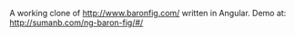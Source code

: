 A working clone of http://www.baronfig.com/ written in Angular. Demo at: http://sumanb.com/ng-baron-fig/#/